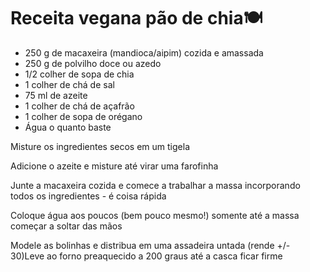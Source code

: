 # Receita vegana pão de chia:plate_with_cutlery:

- 250 g de macaxeira (mandioca/aipim) cozida e amassada
- 250 g de polvilho doce ou azedo
- 1/2 colher de sopa de chia
- 1 colher de chá de sal
- 75 ml de azeite
- 1 colher de chá de açafrão
- 1 colher de sopa de orégano
- Água o quanto baste



Misture os ingredientes secos em um tigela

Adicione o azeite e misture até virar uma farofinha

Junte a macaxeira cozida e comece a trabalhar a massa incorporando todos os ingredientes - é coisa rápida

Coloque água aos poucos (bem pouco mesmo!) somente até a massa começar a soltar das mãos

Modele as bolinhas e distribua em uma assadeira untada (rende +/- 30)Leve ao forno preaquecido a 200 graus até a casca ficar firme